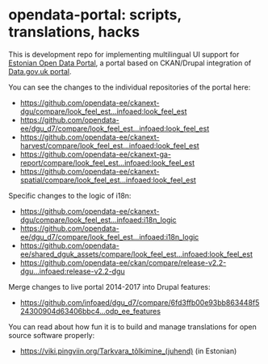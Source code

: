 # opendata-portal: scripts, translations, hacks

This is development repo for implementing multilingual UI support for [Estonian Open Data Portal](https://github.com/opendata-ee), a portal based on CKAN/Drupal integration of [Data.gov.uk portal](https://github.com/datagovuk/dgu-vagrant-puppet).

You can see the changes to the individual repositories of the portal here:

* https://github.com/opendata-ee/ckanext-dgu/compare/look_feel_est...infoaed:look_feel_est
* https://github.com/opendata-ee/dgu_d7/compare/look_feel_est...infoaed:look_feel_est
* https://github.com/opendata-ee/ckanext-harvest/compare/look_feel_est...infoaed:look_feel_est
* https://github.com/opendata-ee/ckanext-ga-report/compare/look_feel_est...infoaed:look_feel_est
* https://github.com/opendata-ee/ckanext-spatial/compare/look_feel_est...infoaed:look_feel_est

Specific changes to the logic of i18n:

* https://github.com/opendata-ee/ckanext-dgu/compare/look_feel_est...infoaed:i18n_logic
* https://github.com/opendata-ee/dgu_d7/compare/look_feel_est...infoaed:i18n_logic
* https://github.com/opendata-ee/shared_dguk_assets/compare/look_feel_est...infoaed:look_feel_est
* https://github.com/opendata-ee/ckan/compare/release-v2.2-dgu...infoaed:release-v2.2-dgu

Merge changes to live portal 2014-2017 into Drupal features:

* https://github.com/infoaed/dgu_d7/compare/6fd3ffb00e93bb863448f524300904d63406bbc4...odp_ee_features

You can read about how fun it is to build and manage translations for open source software properly:

* https://viki.pingviin.org/Tarkvara_tõlkimine_(juhend) (in Estonian)
